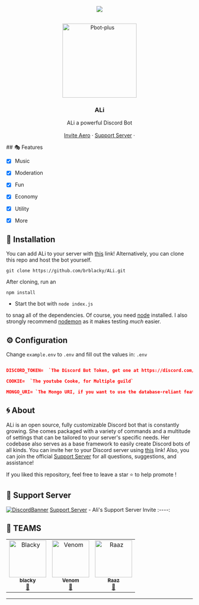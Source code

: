 <center><img src="https://capsule-render.vercel.app/api?type=waving&color=gradient&height=200&section=header&text=Aero&fontSize=80&fontAlignY=35&animation=twinkling&fontColor=gradient" /></center>

<!-- PROJECT LOGO -->
<br />
<p align="center">
  <a href="https://github.com/brblacky/ALi">
    <img src="https://media.discordapp.net/attachments/841728122633715743/867392701997908008/uwp1269208-01.jpeg" alt="Pbot-plus" width="200" height="200">
  </a>

  <h3 align="center">ALi</h3>

  <p align="center">
    ALi a powerful Discord Bot
    <br />
    <br />
    <a href="https://discord.com/api/oauth2/authorize?client_id=912627846999052328&permissions=36768832&scope=applications.commands%20bot">Invite Aero</a>
    ·
    <a href="https://discord.gg/shtMdyphkH">Support Server</a>
    ·
  </p>
</p>
## 🎭 Features

- [x] Music
- [x] Moderation
- [x] Fun
- [x] Economy
- [x] Utility
- [x] More


<!-- INSTALL -->
## 🚀 Installation
 You can add ALi to your server with [this](https://discord.com/api/oauth2/authorize?client_id=841716414053351486&permissions=8&scope=bot) link! Alternatively, you can clone this repo and host the bot yourself.
```
git clone https://github.com/brblacky/ALi.git
```
After cloning, run an
```
npm install
```
* Start the bot with `node index.js`

to snag all of the dependencies. Of course, you need [node](https://nodejs.org/en/) installed. I also strongly recommend [nodemon](https://www.npmjs.com/package/nodemon) as it makes testing *much* easier.
<!-- CONFIGURATION -->

## ⚙️ Configuration

Change `example.env` to `.env` and fill out the values in: `.env` 
```json

DISCORD_TOKEN=  `The Discord Bot Token, get one at https://discord.com/developers/applications`

COOKIE=  `The youtube Cooke, for Multiple guild`

MONGO_URI= `The Mongo URI, if you want to use the database-reliant features`

```

<!-- ABOUT THE PROJECT -->

## 🌀 About

ALi is an open source, fully customizable Discord bot that is constantly growing. She comes packaged with a variety of commands and a multitude of settings that can be tailored to your server's specific needs. Her codebase also serves as a base framework to easily create Discord bots of all kinds. You can invite her to your Discord server using [this](https://discord.com/api/oauth2/authorize?client_id=841716414053351486&permissions=8&scope=bot) link! Also, you can join the official [Support Server](https://discord.gg/uAVaeCP9VH) for all questions, suggestions, and assistance!

If you liked this repository, feel free to leave a star ⭐ to help promote !

## 💌 Support Server
[![DiscordBanner](https://invidget.switchblade.xyz/gfcv94hDhv)](https://discord.gg/gfcv94hDhv)
[Support Server](https://discord.gg/gfcv94hDhv) - Ali's Support Server Invite
:----:

## 👥 TEAMS ##
<div align="left">
<table>
  <tr>
     <td align="center"><a href="https://discord.com/users/491577179495333903"><img src="https://cdn.discordapp.com/avatars/491577179495333903/a_3f79ff04ec2e9fd68bb0f80401bd817a.gif?size=256&f=.gif?size=512" width="100px;" alt="Blacky"/><br /><sub><b>blacky</b></sub></a><br /><a href="https://discord.com/users/491577179495333903" title="Owner">👑</a></td>
     <td align="center"><a href="https://discord.com/users/767393101241122826"><img src="https://cdn.discordapp.com/avatars/767393101241122826/09703f8931666b4fa31e9027356dd34b.webp?size=512" width="100px;" alt="Venom"/><br /><sub><b>Venom</b></sub></a><br /><a href="https://discord.com/users/767393101241122826" title="Owner">👑</a></td>
     <td align="center"><a href="https://discord.com/users/801478547893387345"><img src="https://images-ext-2.discordapp.net/external/Ab_zdnwJJqBcA3Mml0FlZuge8NyD1betW1W4j7rUxg4/%3Fsize%3D1024/https/cdn.discordapp.com/avatars/801478547893387345/a_87c088c38a7531d4bc55e3df0cf0939c.gif" width="100px;" alt="Raaz"/><br /><sub><b>Raaz</b></sub></a><br /><a href="https://discord.com/users/801478547893387345" title="Owner">👑</a></td>
    
  </tr>
</table>
</div>

<hr>
